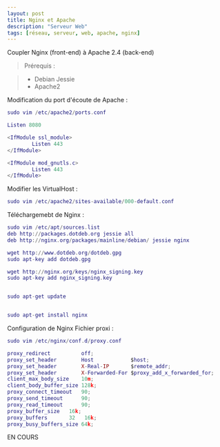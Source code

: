 ```yaml
---
layout: post
title: Nginx et Apache
description: "Serveur Web"
tags: [réseau, serveur, web, apache, nginx]
---
```


Coupler Nginx (front-end) à Apache 2.4 (back-end)

> Prérequis :

> - Debian Jessie
> - Apache2

Modification du port d'écoute de Apache :

```lua
sudo vim /etc/apache2/ports.conf

Listen 8080

<IfModule ssl_module>
        Listen 443
</IfModule>

<IfModule mod_gnutls.c>
        Listen 443
</IfModule>
```

Modifier les VirtualHost :
```lua
sudo vim /etc/apache2/sites-available/000-default.conf
```

Téléchargemebt de Nginx :

```lua
sudo vim /etc/apt/sources.list
deb http://packages.dotdeb.org jessie all
deb http://nginx.org/packages/mainline/debian/ jessie nginx

wget http://www.dotdeb.org/dotdeb.gpg
sudo apt-key add dotdeb.gpg

wget http://nginx.org/keys/nginx_signing.key
sudo apt-key add nginx_signing.key


sudo apt-get update


sudo apt-get install nginx
```




Configuration de Nginx
Fichier proxi :

```lua
sudo vim /etc/nginx/conf.d/proxy.conf

proxy_redirect          off;
proxy_set_header        Host            $host;
proxy_set_header        X-Real-IP       $remote_addr;
proxy_set_header        X-Forwarded-For $proxy_add_x_forwarded_for;
client_max_body_size    10m;
client_body_buffer_size 128k;
proxy_connect_timeout   90;
proxy_send_timeout      90;
proxy_read_timeout      90;
proxy_buffer_size   16k;
proxy_buffers       32   16k;
proxy_busy_buffers_size 64k;
```

EN COURS

<!-- more -->
